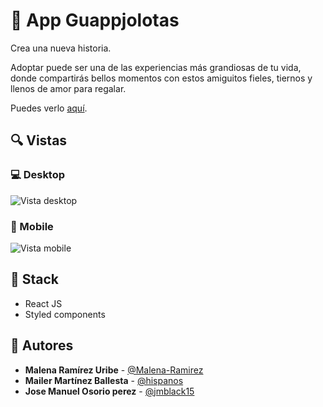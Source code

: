 # 🌮 App Guappjolotas

Crea una nueva historia.

Adoptar puede ser una de las experiencias más grandiosas de tu vida, donde compartirás bellos momentos con estos amiguitos fieles, tiernos y llenos de amor para regalar.

Puedes verlo [aquí](https://guappjalotas.netlify.app/#/).

## 🔍 Vistas 

### 💻 Desktop

![Vista desktop](https://i.imgur.com/ZalZPIr.jpg)

### 📱 Mobile

![Vista mobile](https://i.imgur.com/p88L7yC.jpg)

## 📌 Stack

- React JS
- Styled components

## 🌟 Autores

- **Malena Ramírez Uribe** - [@Malena-Ramirez](https://github.com/Malena-Ramirez)
- **Mailer Martínez Ballesta** - [@hispanos](https://github.com/hispanos)
- **Jose Manuel Osorio perez** - [@jmblack15](https://github.com/jmblack15)
